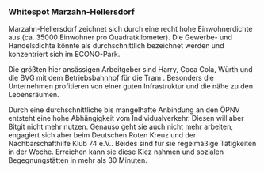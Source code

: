 ### Whitespot Marzahn-Hellersdorf

Marzahn-Hellersdorf zeichnet sich durch eine recht hohe Einwohnerdichte aus (ca. 35000 Einwohner pro Quadratkilometer). Die Gewerbe- und Handelsdichte könnte als durchschnittlich  bezeichnet werden und konzentriert sich im <span class="marker-label" id="marker-label-working-space-marzahn">ECONO-Park</span>. 

Die größten hier ansässigen Arbeitgeber sind Harry, Coca Cola, Würth und die BVG mit dem Betriebsbahnhof für die Tram
 . Besonders die Unternehmen profitieren von einer guten Infrastruktur und die nähe zu den Lebensräumen.

Durch eine durchschnittliche bis mangelhafte Anbindung an den ÖPNV entsteht eine hohe Abhängigkeit vom Individualverkehr.
Diesen will aber Bitgit nicht mehr nutzen. Genauso geht sie auch nicht mehr arbeiten, engagiert sich aber beim <span class="marker-label" id="marker-label-whitespot-persona-birgit-drk">Deutschen Roten Kreuz</span> und der <span class="marker-label" id="marker-label-whitespot-persona-birgit-klub74">Nachbarschafthilfe Klub 74 e.V.</span>. Beides sind für sie regelmäßige Tätigkeiten in der Woche. Erreichen kann sie diese Kiez nahmen und sozialen Begegnungstätten in mehr als 30 Minuten.